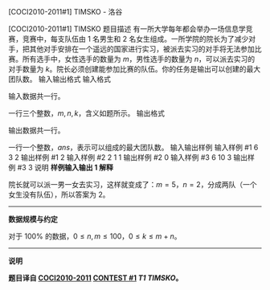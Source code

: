 



[COCI2010-2011#1] TIMSKO - 洛谷














[COCI2010-2011#1] TIMSKO
题目描述
有一所大学每年都会举办一场信息学竞赛，竞赛中，每支队伍由 $1$ 名男生和  $2$ 名女生组成。一所学院的院长为了减少对手，把其他对手安排在一个遥远的国家进行实习，被派去实习的对手将无法参加比赛。所有选手中，女性选手的数量为 $m$，男性选手的数量为 $n$，可以派去实习的对手数量为 $k$。院长必须创建能参加比赛的队伍。你的任务是输出可以创建的最大团队数。
输入输出格式
输入格式

输入数据共一行。

一行三个整数，$m,n,k$，含义如题所示。
输出格式

输出数据共一行。

一行一个整数，$ans$，表示可以组成的最大团队数。
输入输出样例
输入样例 #1
6 3 2
输出样例 #1
2
输入样例 #2
2 1 1
输出样例 #2
0
输入样例 #3
6 10 3
输出样例 #3
3
说明
**样例输入输出 1 解释**

院长就可以派一男一女去实习，这样就变成了：$m=5$，$n=2$，分成两队（一个女生没有队伍），所以答案为 $2$。

---

**数据规模与约定**

对于 $100\%$ 的数据，$0 \leq n,m \leq 100$，$0 \leq k \leq m+n$。

---

**说明**

**题目译自 [COCI2010-2011](https://hsin.hr/coci/archive/2010_2011/) [CONTEST #1](https://hsin.hr/coci/archive/2010_2011/contest1_tasks.pdf) *T1 TIMSKO*。**






